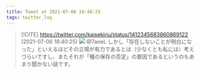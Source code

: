 ```yaml
---
title: Tweet at 2021-07-06 18:40:25
tags: twitter_log
---
```


> [!CITE] https://twitter.com/kaisekiriu/status/1412345683860869122 (2021-07-06 18:40:25)
> ![](https://twitter.com/kaisekiriu/status/1412345683860869122)
> @7aoeL しかし「存在しないことが明白になった」といえるほどその立場が有力であるとは（少なくとも私には）考えづらいですし、またそれが「種の保存の否定」の要因であるというのもあまり聞かない話です。
